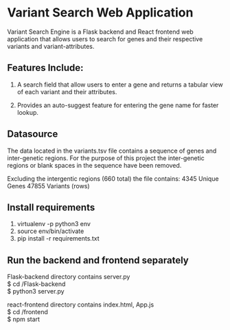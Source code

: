 # Variant Search Web Application

Variant Search Engine is a Flask backend and React frontend web application that allows users to search for genes and their respective variants and variant-attributes. 

## Features Include:
1. A search field that allow users to enter a gene and returns a tabular view of each variant and their attributes.

2. Provides an auto-suggest feature for entering the gene name for faster lookup.

## Datasource
The data located in the variants.tsv file contains a sequence of genes and inter-genetic regions. For the purpose of this project the inter-genetic regions or blank spaces in the sequence have been removed. 

Excluding the intergentic regions (660 total) the file contains:
4345 Unique Genes
47855 Variants (rows)

## Install requirements

1. virtualenv -p python3 env
2. source env/bin/activate
3. pip install -r requirements.txt

## Run the backend and frontend separately

Flask-backend directory contains server.py <br />
$ cd /Flask-backend <br />
$ python3 server.py <br />

react-frontend directory contains index.html, App.js <br />
$ cd /frontend <br />
$ npm start <br />



